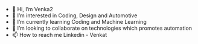 - 👋 Hi, I’m Venka2
- 👀 I’m interested in Coding, Design and Automotive
- 🌱 I’m currently learning Coding and Machine Learning
- 💞️ I’m looking to collaborate on technologies which promotes automation 
- 📫 How to reach me Linkedin - Venkat

<!---
Venka2Sriram/Venka2Sriram is a ✨ special ✨ repository because its `README.md` (this file) appears on your GitHub profile.
You can click the Preview link to take a look at your changes.
--->
